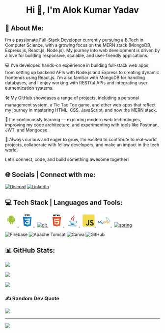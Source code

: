 <h1 align="center">Hi 👋, I'm Alok Kumar Yadav</h1>

## 🌟 About Me:
I’m a passionate Full-Stack Developer currently pursuing a B.Tech in Computer Science, with a growing focus on the MERN stack (MongoDB, Express.js, React.js, Node.js). My journey into web development is driven by a love for building responsive, scalable, and user-friendly applications.

💻 I've developed hands-on experience in building full-stack web apps, from setting up backend APIs with Node.js and Express to creating dynamic frontends using React.js. I'm also familiar with MongoDB for handling databases, and I enjoy working with RESTful APIs and integrating user authentication systems.

🛠️ My GitHub showcases a range of projects, including a personal management system, a Tic Tac Toe game, and other web apps that reflect my journey in mastering HTML, CSS, JavaScript, and now the MERN stack.

🧠 I'm continuously learning — exploring modern web technologies, improving my code architecture, and experimenting with tools like Postman, JWT, and Mongoose.

🌱 Always curious and eager to grow, I’m excited to contribute to real-world projects, collaborate with fellow developers, and make an impact in the tech world.

Let’s connect, code, and build something awesome together!

## 🌐 Socials | Connect with me:
[![Discord](https://img.shields.io/badge/Discord-%237289DA.svg?logo=discord&logoColor=white)](https://discord.gg/xbeCJdKF) [![LinkedIn](https://img.shields.io/badge/LinkedIn-%230077B5.svg?logo=linkedin&logoColor=white)](https://www.linkedin.com/in/alok-kumar-yadav-a85a93322/) 

## 💻 Tech Stack | Languages and Tools:
<p align="left"> 
  <a href="https://developer.android.com" target="_blank" rel="noreferrer"> <img src="https://raw.githubusercontent.com/devicons/devicon/master/icons/android/android-original-wordmark.svg" alt="android"     width="40" height="40"/> </a> 
  &nbsp; <a href="https://www.w3schools.com/css/" target="_blank" rel="noreferrer"> <img src="https://raw.githubusercontent.com/devicons/devicon/master/icons/css3/css3-original-wordmark.svg" alt="css3" width="40" height="40"/> </a> 
  &nbsp; <a href="https://git-scm.com/" target="_blank" rel="noreferrer"> <img src="https://www.vectorlogo.zone/logos/git-scm/git-scm-icon.svg" alt="git" width="40" height="40"/> </a> 
  &nbsp; <a href="https://www.w3.org/html/" target="_blank" rel="noreferrer"> <img src="https://raw.githubusercontent.com/devicons/devicon/master/icons/html5/html5-original-wordmark.svg" alt="html5" width="40" height="40"/> </a> 
  &nbsp; <a href="https://www.java.com" target="_blank" rel="noreferrer"> <img src="https://raw.githubusercontent.com/devicons/devicon/master/icons/java/java-original.svg" alt="java" width="40" height="40"/> </a> 
  &nbsp; <a href="https://developer.mozilla.org/en-US/docs/Web/JavaScript" target="_blank" rel="noreferrer"> <img src="https://raw.githubusercontent.com/devicons/devicon/master/icons/javascript/javascript-original.svg" alt="javascript" width="40" height="40"/> </a> 
  &nbsp; <a href="https://www.mysql.com/" target="_blank" rel="noreferrer"> <img src="https://raw.githubusercontent.com/devicons/devicon/master/icons/mysql/mysql-original-wordmark.svg" alt="mysql" width="40" height="40"/> </a> 
  &nbsp; <a href="https://spring.io/" target="_blank" rel="noreferrer"> <img src="https://www.vectorlogo.zone/logos/springio/springio-icon.svg" alt="spring" width="40" height="40"/> </a> 
  
</p>

![Firebase](https://img.shields.io/badge/firebase-%23039BE5.svg?style=for-the-badge&logo=firebase) ![Apache Tomcat](https://img.shields.io/badge/apache%20tomcat-%23F8DC75.svg?style=for-the-badge&logo=apache-tomcat&logoColor=black) ![Canva](https://img.shields.io/badge/Canva-%2300C4CC.svg?style=for-the-badge&logo=Canva&logoColor=white) ![GitHub](https://img.shields.io/badge/github-%23121011.svg?style=for-the-badge&logo=github&logoColor=white)
## 📊 GitHub Stats:
![](https://github-readme-stats.vercel.app/api?username=alokkumaryadav2410&theme=dark&hide_border=false&include_all_commits=false&count_private=false)<br/>
<!-- Streak status-->
![](https://nirzak-streak-stats.vercel.app/?user=AlokKumarYadav2410&theme=dark&hide_border=false)<br/>
<!-- ![](https://github-readme-streak-stats.herokuapp.com/?user=AlokKumarYadav2410&theme=dark&hide_border=false)<br/> -->
![](https://github-readme-stats.vercel.app/api/top-langs/?username=alokkumaryadav2410&theme=dark&hide_border=false&include_all_commits=false&count_private=false&layout=compact)

<!--## 🏆 GitHub Trophies-->
<!-- ![](https://github-profile-trophy.vercel.app/?username=alokkumaryadav2410&theme=radical&no-frame=false&no-bg=true&margin-w=4)-->
<!-- ![](https://github-profile-trophy.vercel.app/?username=AlokKumarYadav2410&theme=radical&no-frame=false&no-bg=true&margin-w=4) -->

### ✍️ Random Dev Quote
![](https://quotes-github-readme.vercel.app/api?type=horizontal&theme=light)

---
[![](https://visitcount.itsvg.in/api?id=AlokKumarYadav2410&icon=5&color=13)](https://visitcount.itsvg.in)

